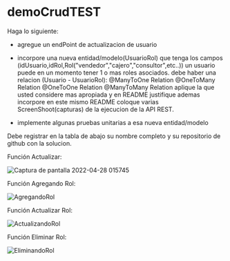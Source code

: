 # demoCrudTEST
Haga lo siguiente:
- agregue un endPoint de actualizacion de usuario
- incorpore una nueva entidad/modelo(UsuarioRol) que tenga
  los campos (idUsuario,idRol,Rol("vendedor","cajero","consultor",etc..))
  un usuario puede en un momento tener 1 o mas roles asociados.
  debe haber una relacion (Usuario - UsuarioRol):
        @ManyToOne Relation
        @OneToMany Relation
        @OneToOne Relation
        @ManyToMany Relation
  aplique la que usted considere mas apropiada y en README
  justifique ademas incorpore en este mismo README coloque 
varias ScreenShoot(capturas) de la ejecucion de la API REST.
  
- implemente algunas pruebas unitarias a esa nueva entidad/modelo 

Debe registrar en la tabla de abajo su nombre completo y su repositorio
de github con la solucion.


Función Actualizar:


![Captura de pantalla 2022-04-28 015745](https://user-images.githubusercontent.com/88155850/165696499-c652e0ef-c511-40aa-ac61-4d1c97635b5c.png)

Función Agregando Rol:

![AgregandoRol](https://user-images.githubusercontent.com/88155850/165775903-aa47c08b-a928-4de9-8ae8-dcd1d1091603.png)

Función Actualizar Rol:

![ActualizandoRol](https://user-images.githubusercontent.com/88155850/165776033-7ee4dc5e-9a08-4c34-adcb-0d9b56c668ca.png)

Función Eliminar Rol:

![EliminandoRol](https://user-images.githubusercontent.com/88155850/165776238-9d6e3b1d-eca9-4c2d-9f30-b6839ee5092b.png)

